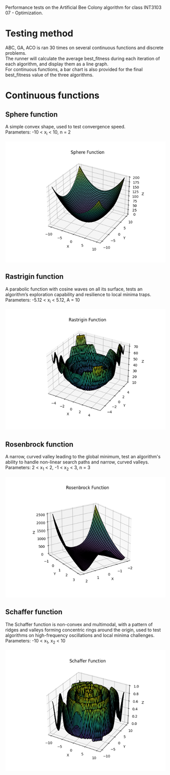 Performance tests on the Artificial Bee Colony algorithm for class INT3103 07 - Optimization.

# Testing method
ABC, GA, ACO is ran 30 times on several continuous functions and discrete problems.<br/>
The runner will calculate the average best_fitness during each iteration of each algorithm, and display them as a line graph.<br/>
For continuous functions, a bar chart is also provided for the final best_fitness value of the three algorithms.<br/>

# Continuous functions
<h2>Sphere function</h2>
A simple convex shape, used to test convergence speed.<br/>
Parameters: -10 < x<sub>i</sub> < 10, n = 2<br/>
<br/>
<img src="graphs/sphere.png">
  
<h2>Rastrigin function</h2>
A parabolic function with cosine waves on all its surface, tests an algorithm’s exploration capability and resilience to local minima traps.<br/>
Parameters: -5.12 < x<sub>i</sub> < 5.12, A = 10<br/>
<br/>
<img src="graphs/rastrigin.png">

<h2>Rosenbrock function</h2>
A narrow, curved valley leading to the global minimum, test an algorithm's ability to handle non-linear search paths and narrow, curved valleys.<br/>
Parameters: 2 < x<sub>1</sub> < 2, -1 < x<sub>2</sub> < 3, n = 3<br/>
<br/>
<img src="graphs/rosenbrock.png">

<h2>Schaffer function</h2>
The Schaffer function is non-convex and multimodal, with a pattern of ridges and valleys forming concentric rings around the origin, used to test algorithms on high-frequency oscillations and local minima challenges.<br/>
Parameters: -10 < x<sub>1</sub>, x<sub>2</sub> < 10<br/>
<br/>
<img src="graphs/schaffer.png">
